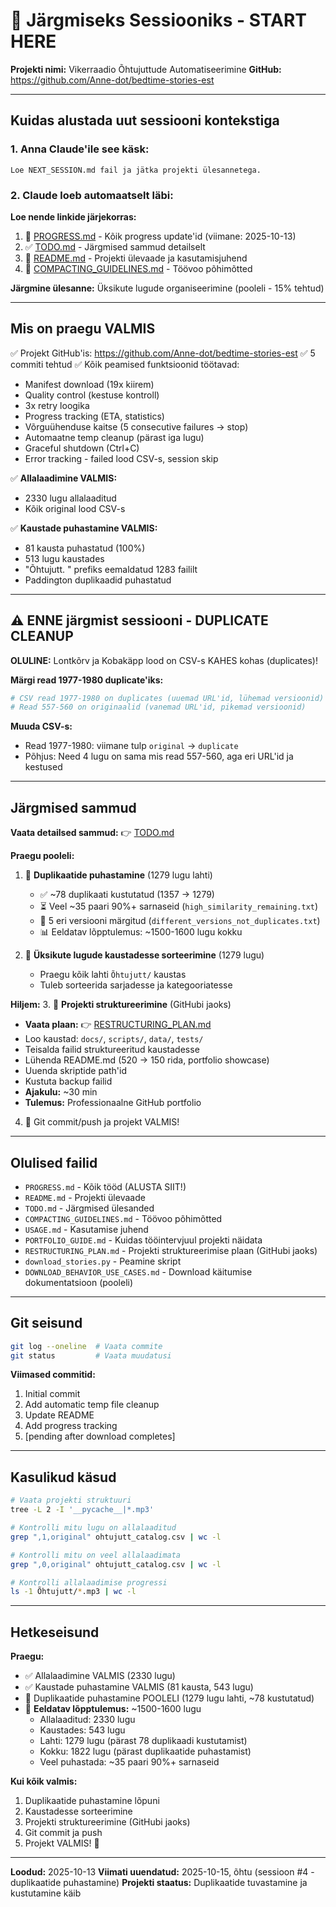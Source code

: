 # 🚀 Järgmiseks Sessiooniks - START HERE

**Projekti nimi:** Vikerraadio Õhtujuttude Automatiseerimine
**GitHub:** https://github.com/Anne-dot/bedtime-stories-est

---

## Kuidas alustada uut sessiooni kontekstiga

### 1. Anna Claude'ile see käsk:

```
Loe NEXT_SESSION.md fail ja jätka projekti ülesannetega.
```

### 2. Claude loeb automaatselt läbi:

**Loe nende linkide järjekorras:**
1. 📅 [PROGRESS.md](./PROGRESS.md) - Kõik progress update'id (viimane: 2025-10-13)
2. ✅ [TODO.md](./TODO.md) - Järgmised sammud detailselt
3. 📖 [README.md](./README.md) - Projekti ülevaade ja kasutamisjuhend
4. 🎯 [COMPACTING_GUIDELINES.md](./COMPACTING_GUIDELINES.md) - Töövoo põhimõtted

**Järgmine ülesanne:** Üksikute lugude organiseerimine (pooleli - 15% tehtud)

---

## Mis on praegu VALMIS

✅ Projekt GitHub'is: https://github.com/Anne-dot/bedtime-stories-est
✅ 5 commiti tehtud
✅ Kõik peamised funktsioonid töötavad:
   - Manifest download (19x kiirem)
   - Quality control (kestuse kontroll)
   - 3x retry loogika
   - Progress tracking (ETA, statistics)
   - Võrguühenduse kaitse (5 consecutive failures → stop)
   - Automaatne temp cleanup (pärast iga lugu)
   - Graceful shutdown (Ctrl+C)
   - Error tracking - failed lood CSV-s, session skip

✅ **Allalaadimine VALMIS:**
   - 2330 lugu allalaaditud
   - Kõik original lood CSV-s

✅ **Kaustade puhastamine VALMIS:**
   - 81 kausta puhastatud (100%)
   - 513 lugu kaustades
   - "Õhtujutt. " prefiks eemaldatud 1283 faililt
   - Paddington duplikaadid puhastatud

---

## ⚠️ ENNE järgmist sessiooni - DUPLICATE CLEANUP

**OLULINE:** Lontkõrv ja Kobakäpp lood on CSV-s KAHES kohas (duplicates)!

**Märgi read 1977-1980 duplicate'iks:**
```bash
# CSV read 1977-1980 on duplicates (uuemad URL'id, lühemad versioonid)
# Read 557-560 on originaalid (vanemad URL'id, pikemad versioonid)
```

**Muuda CSV-s:**
- Read 1977-1980: viimane tulp `original` → `duplicate`
- Põhjus: Need 4 lugu on sama mis read 557-560, aga eri URL'id ja kestused

---

## Järgmised sammud

**Vaata detailsed sammud:** 👉 [TODO.md](./TODO.md)

**Praegu pooleli:**
1. 🔨 **Duplikaatide puhastamine** (1279 lugu lahti)
   - ✅ ~78 duplikaati kustutatud (1357 → 1279)
   - ⏳ Veel ~35 paari 90%+ sarnaseid (`high_similarity_remaining.txt`)
   - 📝 5 eri versiooni märgitud (`different_versions_not_duplicates.txt`)
   - 📊 Eeldatav lõpptulemus: ~1500-1600 lugu kokku

2. 🔨 **Üksikute lugude kaustadesse sorteerimine** (1279 lugu)
   - Praegu kõik lahti `Õhtujutt/` kaustas
   - Tuleb sorteerida sarjadesse ja kategooriatesse

**Hiljem:**
3. 📂 **Projekti struktureerimine** (GitHubi jaoks)
   - **Vaata plaan:** 👉 [RESTRUCTURING_PLAN.md](./RESTRUCTURING_PLAN.md)
   - Loo kaustad: `docs/`, `scripts/`, `data/`, `tests/`
   - Teisalda failid struktureeritud kaustadesse
   - Lühenda README.md (520 → 150 rida, portfolio showcase)
   - Uuenda skriptide path'id
   - Kustuta backup failid
   - **Ajakulu:** ~30 min
   - **Tulemus:** Professionaalne GitHub portfolio

4. 📝 Git commit/push ja projekt VALMIS!

---

## Olulised failid

- `PROGRESS.md` - Kõik tööd (ALUSTA SIIT!)
- `README.md` - Projekti ülevaade
- `TODO.md` - Järgmised ülesanded
- `COMPACTING_GUIDELINES.md` - Töövoo põhimõtted
- `USAGE.md` - Kasutamise juhend
- `PORTFOLIO_GUIDE.md` - Kuidas tööintervjuul projekti näidata
- `RESTRUCTURING_PLAN.md` - Projekti struktureerimise plaan (GitHubi jaoks)
- `download_stories.py` - Peamine skript
- `DOWNLOAD_BEHAVIOR_USE_CASES.md` - Download käitumise dokumentatsioon (pooleli)

---

## Git seisund

```bash
git log --oneline  # Vaata commite
git status         # Vaata muudatusi
```

**Viimased commitid:**
1. Initial commit
2. Add automatic temp file cleanup
3. Update README
4. Add progress tracking
5. [pending after download completes]

---

## Kasulikud käsud

```bash
# Vaata projekti struktuuri
tree -L 2 -I '__pycache__|*.mp3'

# Kontrolli mitu lugu on allalaaditud
grep ",1,original" ohtujutt_catalog.csv | wc -l

# Kontrolli mitu on veel allalaadimata
grep ",0,original" ohtujutt_catalog.csv | wc -l

# Kontrolli allalaadimise progressi
ls -1 Õhtujutt/*.mp3 | wc -l
```

---

## Hetkeseisund

**Praegu:**
- ✅ Allalaadimine VALMIS (2330 lugu)
- ✅ Kaustade puhastamine VALMIS (81 kausta, 543 lugu)
- 🔨 Duplikaatide puhastamine POOLELI (1279 lugu lahti, ~78 kustutatud)
- 🎯 **Eeldatav lõpptulemus:** ~1500-1600 lugu
  - Allalaaditud: 2330 lugu
  - Kaustades: 543 lugu
  - Lahti: 1279 lugu (pärast 78 duplikaadi kustutamist)
  - Kokku: 1822 lugu (pärast duplikaatide puhastamist)
  - Veel puhastada: ~35 paari 90%+ sarnaseid

**Kui kõik valmis:**
1. Duplikaatide puhastamine lõpuni
2. Kaustadesse sorteerimine
3. Projekti struktureerimine (GitHubi jaoks)
4. Git commit ja push
5. Projekt VALMIS! 🎉

---

**Loodud:** 2025-10-13
**Viimati uuendatud:** 2025-10-15, õhtu (sessioon #4 - duplikaatide puhastamine)
**Projekti staatus:** Duplikaatide tuvastamine ja kustutamine käib
